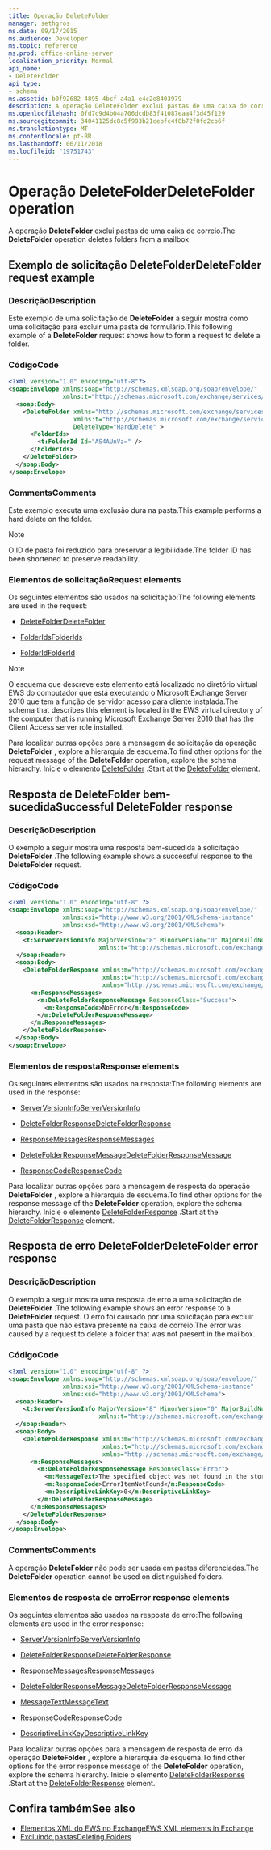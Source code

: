 ```yaml
---
title: Operação DeleteFolder
manager: sethgros
ms.date: 09/17/2015
ms.audience: Developer
ms.topic: reference
ms.prod: office-online-server
localization_priority: Normal
api_name:
- DeleteFolder
api_type:
- schema
ms.assetid: b0f92682-4895-4bcf-a4a1-e4c2e8403979
description: A operação DeleteFolder exclui pastas de uma caixa de correio.
ms.openlocfilehash: 0fd7c9d4b04a706dcdb83f41087eaa4f3d45f129
ms.sourcegitcommit: 34041125dc8c5f993b21cebfc4f8b72f0fd2cb6f
ms.translationtype: MT
ms.contentlocale: pt-BR
ms.lasthandoff: 06/11/2018
ms.locfileid: "19751743"
---
```

# <a name="deletefolder-operation"></a><span data-ttu-id="938da-103">Operação DeleteFolder</span><span class="sxs-lookup"><span data-stu-id="938da-103">DeleteFolder operation</span></span>

<span data-ttu-id="938da-104">A operação **DeleteFolder** exclui pastas de uma caixa de correio.</span><span class="sxs-lookup"><span data-stu-id="938da-104">The **DeleteFolder** operation deletes folders from a mailbox.</span></span> 
  
## <a name="deletefolder-request-example"></a><span data-ttu-id="938da-105">Exemplo de solicitação DeleteFolder</span><span class="sxs-lookup"><span data-stu-id="938da-105">DeleteFolder request example</span></span>

### <a name="description"></a><span data-ttu-id="938da-106">Descrição</span><span class="sxs-lookup"><span data-stu-id="938da-106">Description</span></span>

<span data-ttu-id="938da-107">Este exemplo de uma solicitação de **DeleteFolder** a seguir mostra como uma solicitação para excluir uma pasta de formulário.</span><span class="sxs-lookup"><span data-stu-id="938da-107">This following example of a **DeleteFolder** request shows how to form a request to delete a folder.</span></span> 
  
### <a name="code"></a><span data-ttu-id="938da-108">Código</span><span class="sxs-lookup"><span data-stu-id="938da-108">Code</span></span>

```XML
<?xml version="1.0" encoding="utf-8"?>
<soap:Envelope xmlns:soap="http://schemas.xmlsoap.org/soap/envelope/"
               xmlns:t="http://schemas.microsoft.com/exchange/services/2006/types">
  <soap:Body>
    <DeleteFolder xmlns="http://schemas.microsoft.com/exchange/services/2006/messages"
                  xmlns:t="http://schemas.microsoft.com/exchange/services/2006/types" 
                  DeleteType="HardDelete" >
      <FolderIds>
        <t:FolderId Id="AS4AUnVz=" />
      </FolderIds>
    </DeleteFolder>
  </soap:Body>
</soap:Envelope>
```

### <a name="comments"></a><span data-ttu-id="938da-109">Comments</span><span class="sxs-lookup"><span data-stu-id="938da-109">Comments</span></span>

<span data-ttu-id="938da-110">Este exemplo executa uma exclusão dura na pasta.</span><span class="sxs-lookup"><span data-stu-id="938da-110">This example performs a hard delete on the folder.</span></span>
  
> [!NOTE]
> <span data-ttu-id="938da-111">O ID de pasta foi reduzido para preservar a legibilidade.</span><span class="sxs-lookup"><span data-stu-id="938da-111">The folder ID has been shortened to preserve readability.</span></span> 
  
### <a name="request-elements"></a><span data-ttu-id="938da-112">Elementos de solicitação</span><span class="sxs-lookup"><span data-stu-id="938da-112">Request elements</span></span>

<span data-ttu-id="938da-113">Os seguintes elementos são usados na solicitação:</span><span class="sxs-lookup"><span data-stu-id="938da-113">The following elements are used in the request:</span></span>
  
- [<span data-ttu-id="938da-114">DeleteFolder</span><span class="sxs-lookup"><span data-stu-id="938da-114">DeleteFolder</span></span>](deletefolder.md)
    
- [<span data-ttu-id="938da-115">FolderIds</span><span class="sxs-lookup"><span data-stu-id="938da-115">FolderIds</span></span>](folderids.md)
    
- [<span data-ttu-id="938da-116">FolderId</span><span class="sxs-lookup"><span data-stu-id="938da-116">FolderId</span></span>](folderid.md)
    
> [!NOTE]
> <span data-ttu-id="938da-117">O esquema que descreve este elemento está localizado no diretório virtual EWS do computador que está executando o Microsoft Exchange Server 2010 que tem a função de servidor acesso para cliente instalada.</span><span class="sxs-lookup"><span data-stu-id="938da-117">The schema that describes this element is located in the EWS virtual directory of the computer that is running Microsoft Exchange Server 2010 that has the Client Access server role installed.</span></span> 
  
<span data-ttu-id="938da-118">Para localizar outras opções para a mensagem de solicitação da operação **DeleteFolder** , explore a hierarquia de esquema.</span><span class="sxs-lookup"><span data-stu-id="938da-118">To find other options for the request message of the **DeleteFolder** operation, explore the schema hierarchy.</span></span> <span data-ttu-id="938da-119">Inicie o elemento [DeleteFolder](deletefolder.md) .</span><span class="sxs-lookup"><span data-stu-id="938da-119">Start at the [DeleteFolder](deletefolder.md) element.</span></span> 
  
## <a name="successful-deletefolder-response"></a><span data-ttu-id="938da-120">Resposta de DeleteFolder bem-sucedida</span><span class="sxs-lookup"><span data-stu-id="938da-120">Successful DeleteFolder response</span></span>

### <a name="description"></a><span data-ttu-id="938da-121">Descrição</span><span class="sxs-lookup"><span data-stu-id="938da-121">Description</span></span>

<span data-ttu-id="938da-122">O exemplo a seguir mostra uma resposta bem-sucedida à solicitação **DeleteFolder** .</span><span class="sxs-lookup"><span data-stu-id="938da-122">The following example shows a successful response to the **DeleteFolder** request.</span></span> 
  
### <a name="code"></a><span data-ttu-id="938da-123">Código</span><span class="sxs-lookup"><span data-stu-id="938da-123">Code</span></span>

```XML
<?xml version="1.0" encoding="utf-8" ?>
<soap:Envelope xmlns:soap="http://schemas.xmlsoap.org/soap/envelope/" 
               xmlns:xsi="http://www.w3.org/2001/XMLSchema-instance" 
               xmlns:xsd="http://www.w3.org/2001/XMLSchema">
  <soap:Header>
    <t:ServerVersionInfo MajorVersion="8" MinorVersion="0" MajorBuildNumber="595" MinorBuildNumber="0" 
                         xmlns:t="http://schemas.microsoft.com/exchange/services/2006/types" />
  </soap:Header>
  <soap:Body>
    <DeleteFolderResponse xmlns:m="http://schemas.microsoft.com/exchange/services/2006/messages" 
                          xmlns:t="http://schemas.microsoft.com/exchange/services/2006/types" 
                          xmlns="http://schemas.microsoft.com/exchange/services/2006/messages">
      <m:ResponseMessages>
        <m:DeleteFolderResponseMessage ResponseClass="Success">
          <m:ResponseCode>NoError</m:ResponseCode>
        </m:DeleteFolderResponseMessage>
      </m:ResponseMessages>
    </DeleteFolderResponse>
  </soap:Body>
</soap:Envelope>
```

### <a name="response-elements"></a><span data-ttu-id="938da-124">Elementos de resposta</span><span class="sxs-lookup"><span data-stu-id="938da-124">Response elements</span></span>

<span data-ttu-id="938da-125">Os seguintes elementos são usados na resposta:</span><span class="sxs-lookup"><span data-stu-id="938da-125">The following elements are used in the response:</span></span>
  
- [<span data-ttu-id="938da-126">ServerVersionInfo</span><span class="sxs-lookup"><span data-stu-id="938da-126">ServerVersionInfo</span></span>](serverversioninfo.md)
    
- [<span data-ttu-id="938da-127">DeleteFolderResponse</span><span class="sxs-lookup"><span data-stu-id="938da-127">DeleteFolderResponse</span></span>](deletefolderresponse.md)
    
- [<span data-ttu-id="938da-128">ResponseMessages</span><span class="sxs-lookup"><span data-stu-id="938da-128">ResponseMessages</span></span>](responsemessages.md)
    
- [<span data-ttu-id="938da-129">DeleteFolderResponseMessage</span><span class="sxs-lookup"><span data-stu-id="938da-129">DeleteFolderResponseMessage</span></span>](deletefolderresponsemessage.md)
    
- [<span data-ttu-id="938da-130">ResponseCode</span><span class="sxs-lookup"><span data-stu-id="938da-130">ResponseCode</span></span>](responsecode.md)
    
<span data-ttu-id="938da-131">Para localizar outras opções para a mensagem de resposta da operação **DeleteFolder** , explore a hierarquia de esquema.</span><span class="sxs-lookup"><span data-stu-id="938da-131">To find other options for the response message of the **DeleteFolder** operation, explore the schema hierarchy.</span></span> <span data-ttu-id="938da-132">Inicie o elemento [DeleteFolderResponse](deletefolderresponse.md) .</span><span class="sxs-lookup"><span data-stu-id="938da-132">Start at the [DeleteFolderResponse](deletefolderresponse.md) element.</span></span> 
  
## <a name="deletefolder-error-response"></a><span data-ttu-id="938da-133">Resposta de erro DeleteFolder</span><span class="sxs-lookup"><span data-stu-id="938da-133">DeleteFolder error response</span></span>

### <a name="description"></a><span data-ttu-id="938da-134">Descrição</span><span class="sxs-lookup"><span data-stu-id="938da-134">Description</span></span>

<span data-ttu-id="938da-135">O exemplo a seguir mostra uma resposta de erro a uma solicitação de **DeleteFolder** .</span><span class="sxs-lookup"><span data-stu-id="938da-135">The following example shows an error response to a **DeleteFolder** request.</span></span> <span data-ttu-id="938da-136">O erro foi causado por uma solicitação para excluir uma pasta que não estava presente na caixa de correio.</span><span class="sxs-lookup"><span data-stu-id="938da-136">The error was caused by a request to delete a folder that was not present in the mailbox.</span></span> 
  
### <a name="code"></a><span data-ttu-id="938da-137">Código</span><span class="sxs-lookup"><span data-stu-id="938da-137">Code</span></span>

```XML
<?xml version="1.0" encoding="utf-8" ?>
<soap:Envelope xmlns:soap="http://schemas.xmlsoap.org/soap/envelope/" 
               xmlns:xsi="http://www.w3.org/2001/XMLSchema-instance" 
               xmlns:xsd="http://www.w3.org/2001/XMLSchema">
  <soap:Header>
    <t:ServerVersionInfo MajorVersion="8" MinorVersion="0" MajorBuildNumber="595" MinorBuildNumber="0" 
                         xmlns:t="http://schemas.microsoft.com/exchange/services/2006/types" />
  </soap:Header>
  <soap:Body>
    <DeleteFolderResponse xmlns:m="http://schemas.microsoft.com/exchange/services/2006/messages" 
                          xmlns:t="http://schemas.microsoft.com/exchange/services/2006/types" 
                          xmlns="http://schemas.microsoft.com/exchange/services/2006/messages">
      <m:ResponseMessages>
        <m:DeleteFolderResponseMessage ResponseClass="Error">
          <m:MessageText>The specified object was not found in the store.</m:MessageText>
          <m:ResponseCode>ErrorItemNotFound</m:ResponseCode>
          <m:DescriptiveLinkKey>0</m:DescriptiveLinkKey>
        </m:DeleteFolderResponseMessage>
      </m:ResponseMessages>
    </DeleteFolderResponse>
  </soap:Body>
</soap:Envelope>
```

### <a name="comments"></a><span data-ttu-id="938da-138">Comments</span><span class="sxs-lookup"><span data-stu-id="938da-138">Comments</span></span>

<span data-ttu-id="938da-139">A operação **DeleteFolder** não pode ser usada em pastas diferenciadas.</span><span class="sxs-lookup"><span data-stu-id="938da-139">The **DeleteFolder** operation cannot be used on distinguished folders.</span></span> 
  
### <a name="error-response-elements"></a><span data-ttu-id="938da-140">Elementos de resposta de erro</span><span class="sxs-lookup"><span data-stu-id="938da-140">Error response elements</span></span>

<span data-ttu-id="938da-141">Os seguintes elementos são usados na resposta de erro:</span><span class="sxs-lookup"><span data-stu-id="938da-141">The following elements are used in the error response:</span></span>
  
- [<span data-ttu-id="938da-142">ServerVersionInfo</span><span class="sxs-lookup"><span data-stu-id="938da-142">ServerVersionInfo</span></span>](serverversioninfo.md)
    
- [<span data-ttu-id="938da-143">DeleteFolderResponse</span><span class="sxs-lookup"><span data-stu-id="938da-143">DeleteFolderResponse</span></span>](deletefolderresponse.md)
    
- [<span data-ttu-id="938da-144">ResponseMessages</span><span class="sxs-lookup"><span data-stu-id="938da-144">ResponseMessages</span></span>](responsemessages.md)
    
- [<span data-ttu-id="938da-145">DeleteFolderResponseMessage</span><span class="sxs-lookup"><span data-stu-id="938da-145">DeleteFolderResponseMessage</span></span>](deletefolderresponsemessage.md)
    
- [<span data-ttu-id="938da-146">MessageText</span><span class="sxs-lookup"><span data-stu-id="938da-146">MessageText</span></span>](messagetext.md)
    
- [<span data-ttu-id="938da-147">ResponseCode</span><span class="sxs-lookup"><span data-stu-id="938da-147">ResponseCode</span></span>](responsecode.md)
    
- [<span data-ttu-id="938da-148">DescriptiveLinkKey</span><span class="sxs-lookup"><span data-stu-id="938da-148">DescriptiveLinkKey</span></span>](descriptivelinkkey.md)
    
<span data-ttu-id="938da-149">Para localizar outras opções para a mensagem de resposta de erro da operação **DeleteFolder** , explore a hierarquia de esquema.</span><span class="sxs-lookup"><span data-stu-id="938da-149">To find other options for the error response message of the **DeleteFolder** operation, explore the schema hierarchy.</span></span> <span data-ttu-id="938da-150">Inicie o elemento [DeleteFolderResponse](deletefolderresponse.md) .</span><span class="sxs-lookup"><span data-stu-id="938da-150">Start at the [DeleteFolderResponse](deletefolderresponse.md) element.</span></span> 
  
## <a name="see-also"></a><span data-ttu-id="938da-151">Confira também</span><span class="sxs-lookup"><span data-stu-id="938da-151">See also</span></span>

- [<span data-ttu-id="938da-152">Elementos XML do EWS no Exchange</span><span class="sxs-lookup"><span data-stu-id="938da-152">EWS XML elements in Exchange</span></span>](ews-xml-elements-in-exchange.md)
- [<span data-ttu-id="938da-153">Excluindo pastas</span><span class="sxs-lookup"><span data-stu-id="938da-153">Deleting Folders</span></span>](http://msdn.microsoft.com/library/1958add5-5071-4239-adb2-40f7a7d74aee%28Office.15%29.aspx)

